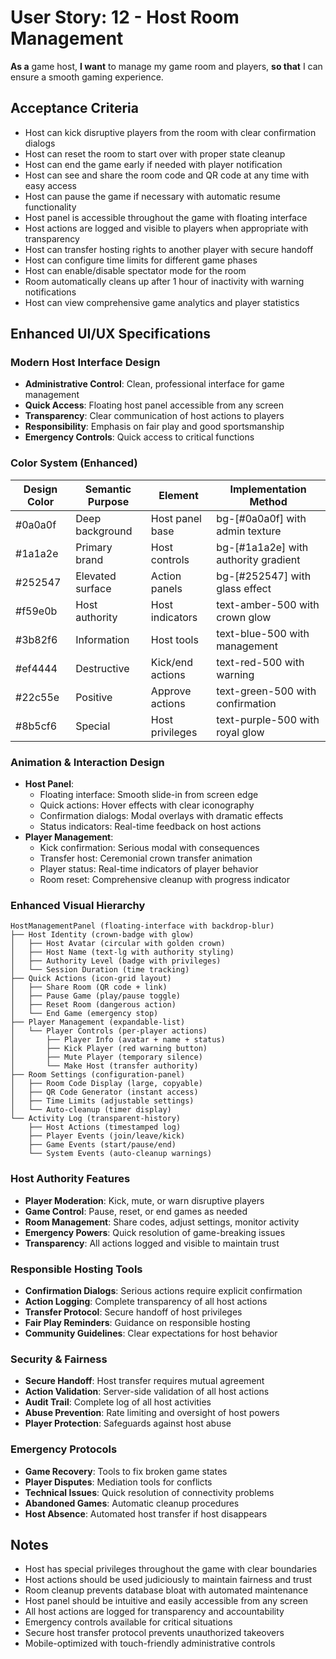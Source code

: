 # User Story: 12 - Host Room Management

**As a** game host,
**I want** to manage my game room and players,
**so that** I can ensure a smooth gaming experience.

## Acceptance Criteria

* Host can kick disruptive players from the room with clear confirmation dialogs
* Host can reset the room to start over with proper state cleanup
* Host can end the game early if needed with player notification
* Host can see and share the room code and QR code at any time with easy access
* Host can pause the game if necessary with automatic resume functionality
* Host panel is accessible throughout the game with floating interface
* Host actions are logged and visible to players when appropriate with transparency
* Host can transfer hosting rights to another player with secure handoff
* Host can configure time limits for different game phases
* Host can enable/disable spectator mode for the room
* Room automatically cleans up after 1 hour of inactivity with warning notifications
* Host can view comprehensive game analytics and player statistics

## Enhanced UI/UX Specifications

### Modern Host Interface Design
- **Administrative Control**: Clean, professional interface for game management
- **Quick Access**: Floating host panel accessible from any screen
- **Transparency**: Clear communication of host actions to players
- **Responsibility**: Emphasis on fair play and good sportsmanship
- **Emergency Controls**: Quick access to critical functions

### Color System (Enhanced)
| Design Color | Semantic Purpose | Element | Implementation Method |
|--------------|-----------------|---------|------------------------|
| #0a0a0f | Deep background | Host panel base | bg-[#0a0a0f] with admin texture |
| #1a1a2e | Primary brand | Host controls | bg-[#1a1a2e] with authority gradient |
| #252547 | Elevated surface | Action panels | bg-[#252547] with glass effect |
| #f59e0b | Host authority | Host indicators | text-amber-500 with crown glow |
| #3b82f6 | Information | Host tools | text-blue-500 with management |
| #ef4444 | Destructive | Kick/end actions | text-red-500 with warning |
| #22c55e | Positive | Approve actions | text-green-500 with confirmation |
| #8b5cf6 | Special | Host privileges | text-purple-500 with royal glow |

### Animation & Interaction Design
- **Host Panel**:
  - Floating interface: Smooth slide-in from screen edge
  - Quick actions: Hover effects with clear iconography
  - Confirmation dialogs: Modal overlays with dramatic effects
  - Status indicators: Real-time feedback on host actions
- **Player Management**:
  - Kick confirmation: Serious modal with consequences
  - Transfer host: Ceremonial crown transfer animation
  - Player status: Real-time indicators of player behavior
  - Room reset: Comprehensive cleanup with progress indicator

### Enhanced Visual Hierarchy
```
HostManagementPanel (floating-interface with backdrop-blur)
├── Host Identity (crown-badge with glow)
│   ├── Host Avatar (circular with golden crown)
│   ├── Host Name (text-lg with authority styling)
│   ├── Authority Level (badge with privileges)
│   └── Session Duration (time tracking)
├── Quick Actions (icon-grid layout)
│   ├── Share Room (QR code + link)
│   ├── Pause Game (play/pause toggle)
│   ├── Reset Room (dangerous action)
│   └── End Game (emergency stop)
├── Player Management (expandable-list)
│   └── Player Controls (per-player actions)
│       ├── Player Info (avatar + name + status)
│       ├── Kick Player (red warning button)
│       ├── Mute Player (temporary silence)
│       └── Make Host (transfer authority)
├── Room Settings (configuration-panel)
│   ├── Room Code Display (large, copyable)
│   ├── QR Code Generator (instant access)
│   ├── Time Limits (adjustable settings)
│   └── Auto-cleanup (timer display)
└── Activity Log (transparent-history)
    ├── Host Actions (timestamped log)
    ├── Player Events (join/leave/kick)
    ├── Game Events (start/pause/end)
    └── System Events (auto-cleanup warnings)
```

### Host Authority Features
- **Player Moderation**: Kick, mute, or warn disruptive players
- **Game Control**: Pause, reset, or end games as needed
- **Room Management**: Share codes, adjust settings, monitor activity
- **Emergency Powers**: Quick resolution of game-breaking issues
- **Transparency**: All actions logged and visible to maintain trust

### Responsible Hosting Tools
- **Confirmation Dialogs**: Serious actions require explicit confirmation
- **Action Logging**: Complete transparency of all host actions
- **Transfer Protocol**: Secure handoff of host privileges
- **Fair Play Reminders**: Guidance on responsible hosting
- **Community Guidelines**: Clear expectations for host behavior

### Security & Fairness
- **Secure Handoff**: Host transfer requires mutual agreement
- **Action Validation**: Server-side validation of all host actions
- **Audit Trail**: Complete log of all host activities
- **Abuse Prevention**: Rate limiting and oversight of host powers
- **Player Protection**: Safeguards against host abuse

### Emergency Protocols
- **Game Recovery**: Tools to fix broken game states
- **Player Disputes**: Mediation tools for conflicts
- **Technical Issues**: Quick resolution of connectivity problems
- **Abandoned Games**: Automatic cleanup procedures
- **Host Absence**: Automated host transfer if host disappears

## Notes

* Host has special privileges throughout the game with clear boundaries
* Host actions should be used judiciously to maintain fairness and trust
* Room cleanup prevents database bloat with automated maintenance
* Host panel should be intuitive and easily accessible from any screen
* All host actions are logged for transparency and accountability
* Emergency controls available for critical situations
* Secure host transfer protocol prevents unauthorized takeovers
* Mobile-optimized with touch-friendly administrative controls
